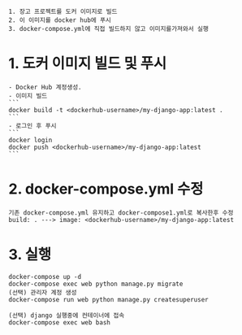 ```
1. 장고 프로젝트를 도커 이미지로 빌드
2. 이 이미지를 docker hub에 푸시
3. docker-compose.yml에 직접 빌드하지 않고 이미지를가져와서 실행
```

# 1. 도커 이미지 빌드 및 푸시
    - Docker Hub 계정생성.
    - 이미지 빌드
    ```
    docker build -t <dockerhub-username>/my-django-app:latest .
    ```
    - 로그인 후 푸시
    ```
    docker login
    docker push <dockerhub-username>/my-django-app:latest
    ```
# 2. docker-compose.yml 수정
```
기존 docker-compose.yml 유지하고 docker-compose1.yml로 복사한후 수정
build: . ---> image: <dockerhub-username>/my-django-app:latest
```    

# 3. 실행
```
docker-compose up -d
docker-compose exec web python manage.py migrate
(선택) 관리자 계정 생성
docker-compose run web python manage.py createsuperuser

(선택) django 실행중에 컨테이너에 접속
docker-compose exec web bash
```